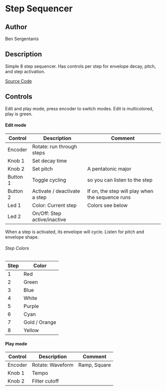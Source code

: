 # Step Sequencer

## Author

Ben Sergentanis


## Description
Simple 8 step sequencer. Has controls per step for envelope decay, pitch, and step activation.

[Source Code](https://github.com/electro-smith/DaisyExamples/tree/master/pod/StepSequencer)

## Controls
Edit and play mode, press encoder to switch modes. Edit is multicolored, play is green.

#### Edit mode
| Control | Description | Comment |
| --- | --- | --- |
| Encoder | Rotate: run through steps | |
| Knob 1 | Set decay time | |
| Knob 2 | Set pitch | A pentatonic major |
| Button 1 | Toggle cycling | so you can listen to the step |
| Button 2 | Activate / deactivate a step | If on, the step will play when the sequence runs |
| Led 1 | Color: Current step | Colors see below |
| Led 2 | On/Off: Step active/inactive | |

When a step is activated, its envelope will cycle. Listen for pitch and envelope shape.

###### Step Colors
| Step | Color |
| --- | --- |
| 1 | Red |
| 2 | Green |
| 3 | Blue |
| 4 | White |
| 5 | Purple |
| 6 | Cyan |
| 7 | Gold / Orange |
| 8 | Yellow |


#### Play mode
| Control | Description | Comment |
| --- | --- | --- |
| Encoder | Rotate: Waveform | Ramp, Square |
| Knob 1 | Tempo | |
| Knob 2 | Filter cutoff |  |







